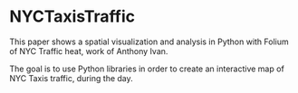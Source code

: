 # NYCTaxisTraffic

This paper shows a spatial visualization and analysis in Python with Folium of NYC Traffic heat, work of Anthony Ivan.

The goal is to use Python libraries in order to create an interactive map of NYC Taxis traffic, during the day.
